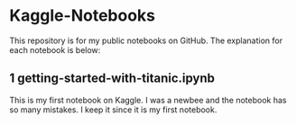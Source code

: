 # Kaggle-Notebooks

This repository is for my public notebooks on GitHub. The explanation for each notebook is below:

## 1 getting-started-with-titanic.ipynb

This is my first notebook on Kaggle. I was a newbee and the notebook has so many mistakes. I keep it since it is my first notebook. 
